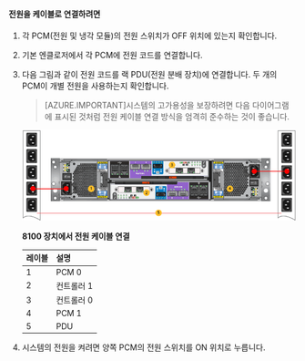 
#### 전원을 케이블로 연결하려면

1. 각 PCM(전원 및 냉각 모듈)의 전원 스위치가 OFF 위치에 있는지 확인합니다.

2. 기본 엔클로저에서 각 PCM에 전원 코드를 연결합니다.

3. 다음 그림과 같이 전원 코드를 랙 PDU(전원 분배 장치)에 연결합니다. 두 개의 PCM이 개별 전원을 사용하는지 확인합니다.

    >[AZURE.IMPORTANT]시스템의 고가용성을 보장하려면 다음 다이어그램에 표시된 것처럼 전원 케이블 연결 방식을 엄격히 준수하는 것이 좋습니다.

    ![전원에 2U 장치를 케이블로 연결](./media/storsimple-cable-8100-for-power/HCSCableYour2UDeviceforPower.png)

    **8100 장치에서 전원 케이블 연결**

    |레이블|설명|
    |:----|:----------|
    |1|PCM 0|
    |2|컨트롤러 1|
    |3|컨트롤러 0|
    |4|PCM 1|
    |5|PDU|

4. 시스템의 전원을 켜려면 양쪽 PCM의 전원 스위치를 ON 위치로 누릅니다.

<!---HONumber=August15_HO7-->